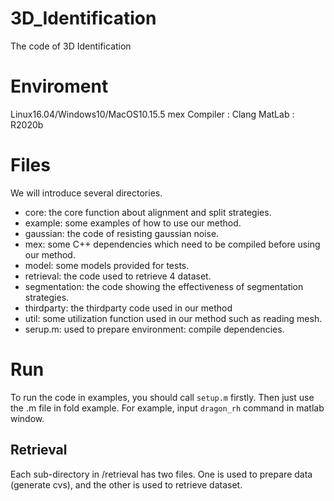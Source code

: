 # 3D_Identification
The code of  3D Identification

# Enviroment
Linux16.04/Windows10/MacOS10.15.5
mex Compiler : Clang
MatLab : R2020b

# Files
We will introduce several directories.
- core: the core function about alignment and split strategies.
- example: some examples of how to use our method.
- gaussian: the code of resisting gaussian noise.
- mex: some C++ dependencies which need to be compiled before using our method.
- model: some models provided for tests.
- retrieval: the code used to retrieve 4 dataset.
- segmentation: the code showing the effectiveness of segmentation strategies.
- thirdparty: the thirdparty code used in our method
- util: some utilization function used in our method such as reading mesh.
- serup.m: used to prepare environment: compile dependencies.


# Run
To run the code in examples, you should call `setup.m` firstly.
Then just use the .m file in fold example.
For example, input `dragon_rh` command in matlab window.

## Retrieval
Each sub-directory in /retrieval has two files. One is used to prepare data (generate cvs), and the other is used to retrieve dataset.
